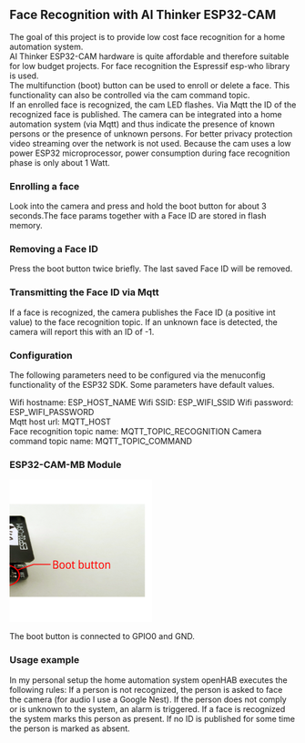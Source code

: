 ## Face Recognition with AI Thinker ESP32-CAM

The goal of this project is to provide low cost face recognition for a home automation system.  
AI Thinker ESP32-CAM hardware is quite affordable and therefore suitable for low budget projects. For face recognition the Espressif esp-who library is used.  
The multifunction (boot) button can be used to enroll or delete a face. This functionality can also be controlled via the cam command topic.  
If an enrolled face is recognized, the cam LED flashes. Via Mqtt the ID of the recognized face is published.
The camera can be integrated into a home automation system (via Mqtt) and thus indicate the presence of known persons or the presence of unknown persons.
For better privacy protection video streaming over the network is not used.
Because the cam uses a low power ESP32 microprocessor, power consumption during face recognition phase is only about 1 Watt.

### Enrolling a face

Look into the camera and press and hold the boot button for about 3 seconds.The face params together with a Face ID are stored in flash memory.

### Removing  a Face ID

Press the boot button twice briefly. The last saved Face ID will be removed.

### Transmitting the Face ID via Mqtt

If a face is recognized, the camera publishes the Face ID (a positive int value) to the face recognition topic. If an unknown face is detected, the camera will report this with an ID of -1.

### Configuration

The following parameters need to be configured via the menuconfig functionality of the ESP32 SDK. Some parameters have default values.

Wifi hostname: ESP_HOST_NAME
Wifi SSID: ESP_WIFI_SSID
Wifi password: ESP_WIFI_PASSWORD  
Mqtt host url: MQTT_HOST  
Face recognition topic name: MQTT_TOPIC_RECOGNITION
Camera command topic name: MQTT_TOPIC_COMMAND

### ESP32-CAM-MB Module

<img src="./docs/esp32-cam_boot_button.svg" width="250" height="250">

The boot button is connected to GPIO0 and GND.
### Usage example

In my personal setup the home automation system openHAB executes the following rules:
If a person is not recognized, the person is asked to face the camera (for audio I use a Google Nest).
If the person does not comply or is unknown to the system, an alarm is triggered.
If a face is recognized the system marks this person as present.
If no ID is published for some time the person is marked as absent.
